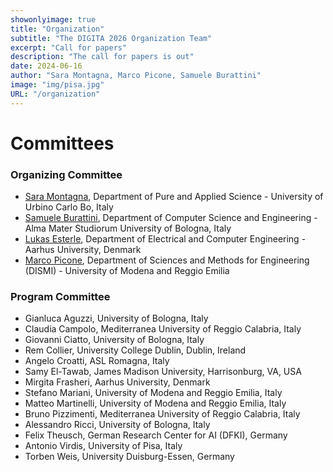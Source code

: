 ```yaml
---
showonlyimage: true
title: "Organization"
subtitle: "The DIGITA 2026 Organization Team"
excerpt: "Call for papers"
description: "The call for papers is out"
date: 2024-06-16
author: "Sara Montagna, Marco Picone, Samuele Burattini"
image: "img/pisa.jpg"
URL: "/organization"
---
```

# Committees

### Organizing Committee

* [Sara Montagna](https://www.uniurb.it/persone/sara-montagna), Department of Pure and Applied Science - University of Urbino Carlo Bo, Italy
* [Samuele Burattini](https://www.unibo.it/sitoweb/samuele.burattini/en), Department of Computer Science and Engineering - Alma Mater Studiorum University of Bologna, Italy
* [Lukas Esterle](https://www.au.dk/en/lukas.esterle@ece.au.dk/), Department of Electrical and Computer Engineering - Aarhus University, Denmark
* [Marco Picone](https://www.marcopicone.net/), Department of Sciences and Methods for Engineering (DISMI) - University of Modena and
Reggio Emilia

### Program Committee

* Gianluca Aguzzi, University of Bologna, Italy
* Claudia Campolo, Mediterranea University of Reggio Calabria, Italy
* Giovanni Ciatto, University of Bologna, Italy
* Rem Collier, University College Dublin, Dublin, Ireland
* Angelo Croatti, ASL Romagna, Italy
* Samy El-Tawab, James Madison University, Harrisonburg, VA, USA
* Mirgita Frasheri, Aarhus University, Denmark
* Stefano Mariani, University of Modena and Reggio Emilia, Italy
* Matteo Martinelli, University of Modena and Reggio Emilia, Italy
* Bruno Pizzimenti, Mediterranea University of Reggio Calabria, Italy
* Alessandro Ricci, University of Bologna, Italy
* Felix Theusch, German Research Center for AI (DFKI), Germany
* Antonio Virdis, University of Pisa, Italy
* Torben Weis, University Duisburg-Essen, Germany



